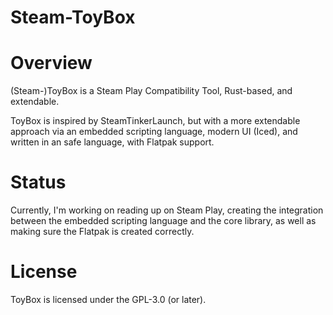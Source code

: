 <!--
SPDX-FileCopyrightText: 2023 The Steam-ToyBox Developers

SPDX-License-Identifier: GPL-3.0-or-later
-->

Steam-ToyBox
============

# Overview

(Steam-)ToyBox is a Steam Play Compatibility Tool, Rust-based, and extendable.

ToyBox is inspired by SteamTinkerLaunch, but with a more extendable approach via
an embedded scripting language, modern UI (Iced), and written in an safe
language, with Flatpak support.

# Status

Currently, I'm working on reading up on Steam Play, creating the integration
between the embedded scripting language and the core library, as well as making
sure the Flatpak is created correctly.

# License

ToyBox is licensed under the GPL-3.0 (or later).

